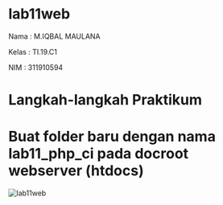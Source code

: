 # lab11web
Nama : M.IQBAL MAULANA

Kelas : TI.19.C1

NIM : 311910594

# Langkah-langkah Praktikum
# Buat folder baru dengan nama lab11_php_ci pada docroot webserver (htdocs)
![lab11web](https://user-images.githubusercontent.com/82009410/122627833-602ee280-d0dc-11eb-9afa-171d4170b75d.PNG)


